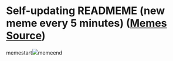 # Self-updating READMEME (new meme every 5 minutes) ([Memes Source](https://bramses.notion.site/a49c1e962b7646879176ac3b327b6533?v=4d1eda54b170483cb03a40f257231764))

memestart![](https://www.notion.so/image/https%3A%2F%2Fs3-us-west-2.amazonaws.com%2Fsecure.notion-static.com%2F1d3dc308-c587-45db-ad89-249f8f3881f6%2F50A3A73E-A5FF-4FEA-A58B-5FEEA676E574.jpeg?table=block&id=3308f0a2-4c9b-4b4e-aaba-b618921a8d1d&cache=v2)memeend
